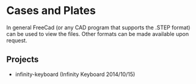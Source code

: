 Cases and Plates
================

In general FreeCad (or any CAD program that supports the .STEP format) can be used to view the files.
Other formats can be made available upon request.


Projects
--------

* infinity-keyboard (Infinity Keyboard 2014/10/15)


